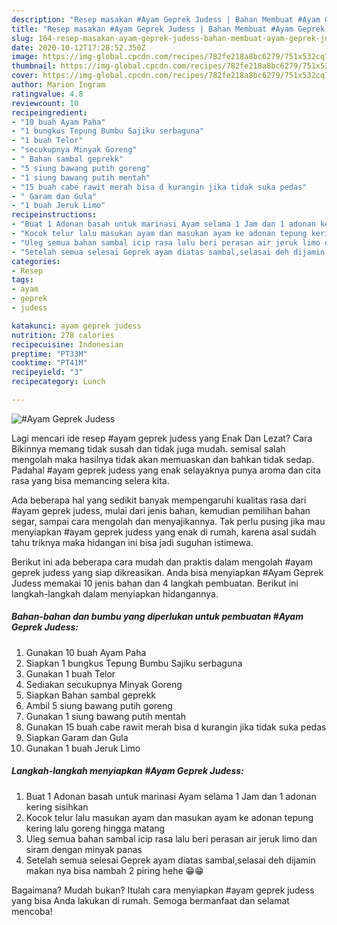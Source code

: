 ```yaml
---
description: "Resep masakan #Ayam Geprek Judess | Bahan Membuat #Ayam Geprek Judess Yang Sempurna"
title: "Resep masakan #Ayam Geprek Judess | Bahan Membuat #Ayam Geprek Judess Yang Sempurna"
slug: 164-resep-masakan-ayam-geprek-judess-bahan-membuat-ayam-geprek-judess-yang-sempurna
date: 2020-10-12T17:28:52.350Z
image: https://img-global.cpcdn.com/recipes/782fe218a8bc6279/751x532cq70/ayam-geprek-judess-foto-resep-utama.jpg
thumbnail: https://img-global.cpcdn.com/recipes/782fe218a8bc6279/751x532cq70/ayam-geprek-judess-foto-resep-utama.jpg
cover: https://img-global.cpcdn.com/recipes/782fe218a8bc6279/751x532cq70/ayam-geprek-judess-foto-resep-utama.jpg
author: Marion Ingram
ratingvalue: 4.8
reviewcount: 10
recipeingredient:
- "10 buah Ayam Paha"
- "1 bungkus Tepung Bumbu Sajiku serbaguna"
- "1 buah Telor"
- "secukupnya Minyak Goreng"
- " Bahan sambal geprekk"
- "5 siung bawang putih goreng"
- "1 siung bawang putih mentah"
- "15 buah cabe rawit merah bisa d kurangin jika tidak suka pedas"
- " Garam dan Gula"
- "1 buah Jeruk Limo"
recipeinstructions:
- "Buat 1 Adonan basah untuk marinasi Ayam selama 1 Jam dan 1 adonan kering sisihkan"
- "Kocok telur lalu masukan ayam dan masukan ayam ke adonan tepung kering lalu goreng hingga matang"
- "Uleg semua bahan sambal icip rasa lalu beri perasan air jeruk limo dan siram dengan minyak panas"
- "Setelah semua selesai Geprek ayam diatas sambal,selasai deh dijamin makan nya bisa nambah 2 piring hehe 😁😁"
categories:
- Resep
tags:
- ayam
- geprek
- judess

katakunci: ayam geprek judess 
nutrition: 278 calories
recipecuisine: Indonesian
preptime: "PT33M"
cooktime: "PT41M"
recipeyield: "3"
recipecategory: Lunch

---
```



![#Ayam Geprek Judess](https://img-global.cpcdn.com/recipes/782fe218a8bc6279/751x532cq70/ayam-geprek-judess-foto-resep-utama.jpg)

Lagi mencari ide resep #ayam geprek judess yang Enak Dan Lezat? Cara Bikinnya memang tidak susah dan tidak juga mudah. semisal salah mengolah maka hasilnya tidak akan memuaskan dan bahkan tidak sedap. Padahal #ayam geprek judess yang enak selayaknya punya aroma dan cita rasa yang bisa memancing selera kita.

Ada beberapa hal yang sedikit banyak mempengaruhi kualitas rasa dari #ayam geprek judess, mulai dari jenis bahan, kemudian pemilihan bahan segar, sampai cara mengolah dan menyajikannya. Tak perlu pusing jika mau menyiapkan #ayam geprek judess yang enak di rumah, karena asal sudah tahu triknya maka hidangan ini bisa jadi suguhan istimewa.




Berikut ini ada beberapa cara mudah dan praktis dalam mengolah #ayam geprek judess yang siap dikreasikan. Anda bisa menyiapkan #Ayam Geprek Judess memakai 10 jenis bahan dan 4 langkah pembuatan. Berikut ini langkah-langkah dalam menyiapkan hidangannya.

<!--inarticleads1-->

##### Bahan-bahan dan bumbu yang diperlukan untuk pembuatan #Ayam Geprek Judess:

1. Gunakan 10 buah Ayam Paha
1. Siapkan 1 bungkus Tepung Bumbu Sajiku serbaguna
1. Gunakan 1 buah Telor
1. Sediakan secukupnya Minyak Goreng
1. Siapkan  Bahan sambal geprekk
1. Ambil 5 siung bawang putih goreng
1. Gunakan 1 siung bawang putih mentah
1. Gunakan 15 buah cabe rawit merah bisa d kurangin jika tidak suka pedas
1. Siapkan  Garam dan Gula
1. Gunakan 1 buah Jeruk Limo




<!--inarticleads2-->

##### Langkah-langkah menyiapkan #Ayam Geprek Judess:

1. Buat 1 Adonan basah untuk marinasi Ayam selama 1 Jam dan 1 adonan kering sisihkan
1. Kocok telur lalu masukan ayam dan masukan ayam ke adonan tepung kering lalu goreng hingga matang
1. Uleg semua bahan sambal icip rasa lalu beri perasan air jeruk limo dan siram dengan minyak panas
1. Setelah semua selesai Geprek ayam diatas sambal,selasai deh dijamin makan nya bisa nambah 2 piring hehe 😁😁




Bagaimana? Mudah bukan? Itulah cara menyiapkan #ayam geprek judess yang bisa Anda lakukan di rumah. Semoga bermanfaat dan selamat mencoba!
